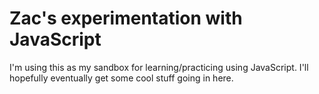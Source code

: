 # Zac's experimentation with JavaScript

I'm using this as my sandbox for learning/practicing using JavaScript. I'll
hopefully eventually get some cool stuff going in here.
